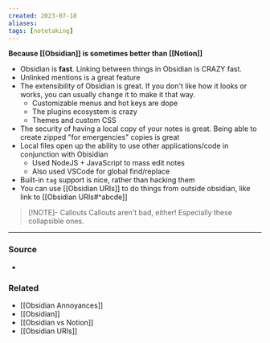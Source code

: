 ```yaml
---
created: 2023-07-18
aliases: 
tags: [notetaking]
---
```

**Because [[Obsidian]] is sometimes better than [[Notion]]**

- Obsidian is **fast**. Linking between things in Obsidian is CRAZY fast.
- Unlinked mentions is a great feature
- The extensibility of Obsidian is great. If you don't like how it looks or works, you can usually change it to make it that way.
	- Customizable menus and hot keys are dope
	- The plugins ecosystem is crazy
	- Themes and custom CSS 
- The security of having a local copy of your notes is great. Being able to create zipped "for emergencies" copies is great
- Local files open up the ability to use other applications/code in conjunction with Obisidian
	- Used NodeJS + JavaScript to mass edit notes
	- Also used VSCode for global find/replace
- Built-in `tag` support is nice, rather than hacking them
- You can use [[Obsidian URIs]] to do things from outside obsidian, like link to [[Obsidian URIs#^abcde]]

> [!NOTE]- Callouts
> Callouts aren't bad, either! Especially these collapsible ones.

****
### Source
- 

### Related
- [[Obsidian Annoyances]]
- [[Obsidian]]
- [[Obsidian vs Notion]]
- [[Obsidian URIs]]
 